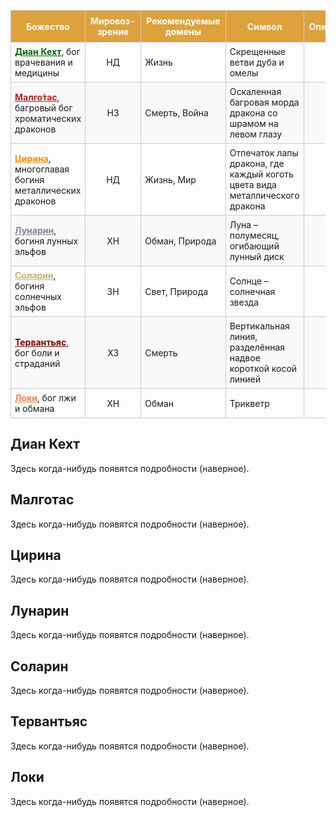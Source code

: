 


<table style="border-collapse: collapse; width: 100%; text-align: left; font-size: 14px; ">
  <thead>
    <tr style="background-color: #dda23c; color: white; ">
      <th style="text-align:center; padding: 8px; border: 1px solid #ccc; ">Божество</th>
      <th style="text-align:center; padding: 8px; border: 1px solid #ccc; ">Мировоз-<br>зрение</th>
      <th style="text-align:center; padding: 8px; border: 1px solid #ccc; ">Рекомендуемые домены</th>
      <th style="text-align:center; padding: 8px; border: 1px solid #ccc; ">Символ</th>
      <th style="text-align:center; padding: 8px; border: 1px solid #ccc; ">Описание</th>
    </tr>
  </thead>
  <tbody>
    <tr>
     <td style="padding: 6px; border: 1px solid #ccc;">  <a href="#1" style="font-weight:bold; color:#006400;">Диан Кехт</a>, бог врачевания и медицины </td> 
      <td style="padding: 6px; border: 1px solid #ccc; text-align:center; ">НД</td>
      <td style="padding: 6px; border: 1px solid #ccc; ">Жизнь</td>
      <td style="padding: 6px; border: 1px solid #ccc; ">Скрещенные ветви дуба и омелы</td>
      <td style="padding: 6px; border: 1px solid #ccc; ">  </td>
    </tr>
    <tr style="background-color: #f9f9f9; ">
      <td style="padding: 6px; border: 1px solid #ccc; "> <a href="#2" style="font-weight:bold; color:#B22222;"> Малго́тас</a>, багровый бог хроматических драконов </td>
      <td style="padding: 6px; border: 1px solid #ccc; text-align:center; ">НЗ</td>
      <td style="padding: 6px; border: 1px solid #ccc; ">Смерть, Война</td>
      <td style="padding: 6px; border: 1px solid #ccc; ">Оскаленная багровая морда дракона со шрамом на левом глазу</td>
      <td style="padding: 6px; border: 1px solid #ccc; ">  </td>
    </tr>
    <tr>
      <td style="padding: 6px; border: 1px solid #ccc; "> <a href="#3" style="font-weight:bold; color:#FF8C00;"> Цирина</a>, многоглавая богиня металлических драконов</td>
      <td style="padding: 6px; border: 1px solid #ccc; text-align:center; ">НД</td>
      <td style="padding: 6px; border: 1px solid #ccc; ">Жизнь, Мир</td>
      <td style="padding: 6px; border: 1px solid #ccc; ">Отпечаток лапы дракона, где каждый коготь цвета вида металлического дракона</td>
      <td style="padding: 6px; border: 1px solid #ccc; ">  </td>
    </tr>
    <tr style="background-color: #f9f9f9; ">
      <td style="padding: 6px; border: 1px solid #ccc; "> <a href="#4" style="font-weight:bold; color:#888099;"> Лунарин</a>, богиня лунных эльфов</td>
      <td style="padding: 6px; border: 1px solid #ccc; text-align:center; ">ХН</td>
      <td style="padding: 6px; border: 1px solid #ccc; ">Обман, Природа</td>
      <td style="padding: 6px; border: 1px solid #ccc; ">Луна – полумесяц, огибающий лунный диск</td>
      <td style="padding: 6px; border: 1px solid #ccc; ">  </td>
    </tr>
    <tr>
      <td style="padding: 6px; border: 1px solid #ccc; "> <a href="#5" style="font-weight:bold; color:#BDB76B;"> Соларин</a>, богиня солнечных эльфов</td>
      <td style="padding: 6px; border: 1px solid #ccc; text-align:center; ">ЗН</td>
      <td style="padding: 6px; border: 1px solid #ccc; ">Свет, Природа</td>
      <td style="padding: 6px; border: 1px solid #ccc; ">Солнце – солнечная звезда</td>
      <td style="padding: 6px; border: 1px solid #ccc; ">  </td>
    </tr>
    <tr style="background-color: #f9f9f9; ">
      <td style="padding: 6px; border: 1px solid #ccc; "> <a href="#6" style="font-weight:bold; color:#7a0000;"> Тервантьяс</a>, бог боли и страданий</td>
      <td style="padding: 6px; border: 1px solid #ccc; text-align:center; ">ХЗ</td>
      <td style="padding: 6px; border: 1px solid #ccc; ">Смерть</td>
      <td style="padding: 6px; border: 1px solid #ccc; ">Вертикальная линия, разделённая надвое короткой косой линией</td>
      <td style="padding: 6px; border: 1px solid #ccc; ">  </td>
    </tr>
    <tr>
      <td style="padding: 6px; border: 1px solid #ccc; "> <a href="#7" style="font-weight:bold; color:#FF7F50;"> Локи</a>, бог лжи и обмана</td>
      <td style="padding: 6px; border: 1px solid #ccc; text-align:center; ">ХН</td>
      <td style="padding: 6px; border: 1px solid #ccc; ">Обман</td>
      <td style="padding: 6px; border: 1px solid #ccc; "> Трикветр </td>
      <td style="padding: 6px; border: 1px solid #ccc; ">  </td>
    </tr>
  </tbody>
</table>


<h2 id="1">Диан Кехт</h2>
<p>Здесь когда-нибудь появятся подробности (наверное).</p>

<h2 id="2">Малготас</h2>
<p>Здесь когда-нибудь появятся подробности (наверное).</p>

<h2 id="3">Цирина</h2>
<p>Здесь когда-нибудь появятся подробности (наверное).</p>

<h2 id="4">Лунарин</h2>
<p>Здесь когда-нибудь появятся подробности (наверное).</p>

<h2 id="5">Соларин</h2>
<p>Здесь когда-нибудь появятся подробности (наверное).</p>

<h2 id="6">Тервантьяс</h2>
<p>Здесь когда-нибудь появятся подробности (наверное).</p>

<h2 id="7">Локи</h2>
<p>Здесь когда-нибудь появятся подробности (наверное).</p>
